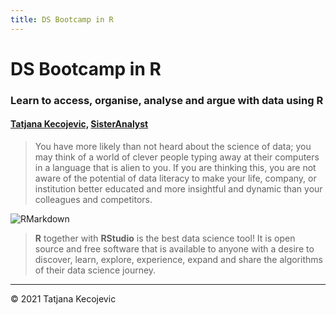 ```yaml
---
title: DS Bootcamp in R
---
```

# DS Bootcamp in R
### Learn to access, organise, analyse and argue with data using R

#### [Tatjana Kecojevic,](https://www.linkedin.com/in/tatjana-kecojevic-803704143/) [SisterAnalyst](https://sisteranalyst.org)

> You have more likely than not heard about the science of data; you may think of a world of clever people typing away at their computers in a language that is alien to you. If you are thinking this, you are not aware of the potential of data literacy to make your life, company, or institution better educated and more insightful and dynamic than your colleagues and competitors. 

![RMarkdown](/images/boot-log.jpg?width=30pc)

> **R** together with **RStudio** is the best data science tool! It is open source and free software that is available to anyone with a desire to discover, learn, explore, experience, expand and share the algorithms of their data science journey.  


-----------------------------
© 2021 Tatjana Kecojevic

